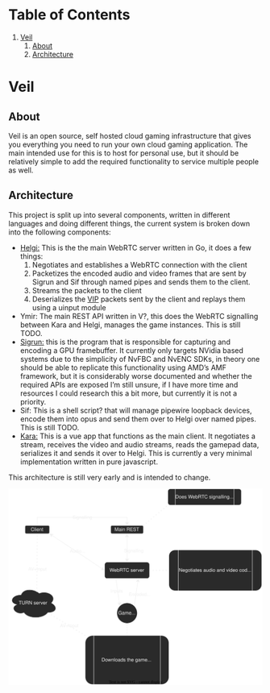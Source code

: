 
# Table of Contents

1.  [Veil](#org8a1c9b6)
    1.  [About](#org47ce2e3)
    2.  [Architecture](#org7756eb0)


<a id="org8a1c9b6"></a>

# Veil


<a id="org47ce2e3"></a>

## About

Veil is an open source, self hosted cloud gaming infrastructure that gives you everything you need to run your own cloud gaming application. The main intended use for this is to host for personal use, but it should be relatively simple to add the required functionality to service multiple people as well.


<a id="org7756eb0"></a>

## Architecture

This project is split up into several components, written in different languages and doing different things, the current system is broken down into the following components:

-   [Helgi:](https://github.com/gitautas/veil-helgi) This is the the main WebRTC server written in Go, it does a few things:
    1.  Negotiates and establishes a WebRTC connection with the client
    2.  Packetizes the encoded audio and video frames that are sent by Sigrun and Sif through named pipes and sends them to the client. 
    3.  Streams the packets to the client
    4.  Deserializes the [VIP](./VIP.md) packets sent by the client and replays them using a uinput module
-   Ymir: The main REST API written in V?, this does the WebRTC signalling between Kara and Helgi, manages the game instances. This is still TODO.
-   [Sigrun:](https://github.com/gitautas/veil-sigrun) this is the program that is responsible for capturing and encoding a GPU framebuffer. It currently only targets NVidia based systems due to the simplicity of NvFBC and NvENC SDKs, in theory one should be able to replicate this functionality using AMD&rsquo;s AMF framework, but it is considerably worse documented and whether the required APIs are exposed I&rsquo;m still unsure, if I have more time and resources I could research this a bit more, but currently it is not a priority.
-   Sif: This is a shell script? that will manage pipewire loopback devices, encode them into opus and send them over to Helgi over named pipes. This is still TODO.
-   [Kara:](https://github.com/gitautas/veil-kara) This is a vue app that functions as the main client. It negotiates a stream, receives the video and audio streams, reads the gamepad data, serializes it and sends it over to Helgi. This is currently a very minimal implementation written in pure javascript.

This architecture is still very early and is intended to change.

![architecture diagram](veil.svg "architecture diagram")

